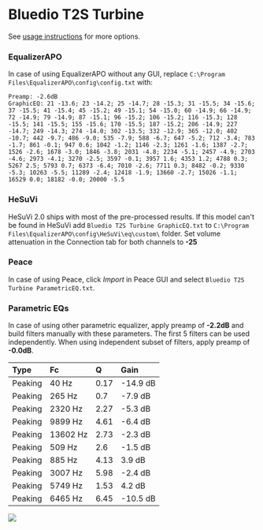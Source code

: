# Bluedio T2S Turbine
See [usage instructions](https://github.com/jaakkopasanen/AutoEq#usage) for more options.

### EqualizerAPO
In case of using EqualizerAPO without any GUI, replace `C:\Program Files\EqualizerAPO\config\config.txt`
with:
```
Preamp: -2.6dB
GraphicEQ: 21 -13.6; 23 -14.2; 25 -14.7; 28 -15.3; 31 -15.5; 34 -15.6; 37 -15.5; 41 -15.4; 45 -15.2; 49 -15.1; 54 -15.0; 60 -14.9; 66 -14.9; 72 -14.9; 79 -14.9; 87 -15.1; 96 -15.2; 106 -15.2; 116 -15.3; 128 -15.5; 141 -15.5; 155 -15.6; 170 -15.5; 187 -15.2; 206 -14.9; 227 -14.7; 249 -14.3; 274 -14.0; 302 -13.5; 332 -12.9; 365 -12.0; 402 -10.7; 442 -9.7; 486 -9.0; 535 -7.9; 588 -6.7; 647 -5.2; 712 -3.4; 783 -1.7; 861 -0.1; 947 0.6; 1042 -1.2; 1146 -2.3; 1261 -1.6; 1387 -2.7; 1526 -2.6; 1678 -3.0; 1846 -3.8; 2031 -4.8; 2234 -5.1; 2457 -4.9; 2703 -4.6; 2973 -4.1; 3270 -2.5; 3597 -0.1; 3957 1.6; 4353 1.2; 4788 0.3; 5267 2.5; 5793 0.7; 6373 -6.4; 7010 -2.6; 7711 0.3; 8482 -0.2; 9330 -5.3; 10263 -5.5; 11289 -2.4; 12418 -1.9; 13660 -2.7; 15026 -1.1; 16529 0.0; 18182 -0.0; 20000 -5.5
```

### HeSuVi
HeSuVi 2.0 ships with most of the pre-processed results. If this model can't be found in HeSuVi add
`Bluedio T2S Turbine GraphicEQ.txt` to `C:\Program Files\EqualizerAPO\config\HeSuVi\eq\custom\` folder.
Set volume attenuation in the Connection tab for both channels to **-25**

### Peace
In case of using Peace, click *Import* in Peace GUI and select `Bluedio T2S Turbine ParametricEQ.txt`.

### Parametric EQs
In case of using other parametric equalizer, apply preamp of **-2.2dB** and build filters manually
with these parameters. The first 5 filters can be used independently.
When using independent subset of filters, apply preamp of **-0.0dB**.

| Type    | Fc       |    Q | Gain     |
|:--------|:---------|:-----|:---------|
| Peaking | 40 Hz    | 0.17 | -14.9 dB |
| Peaking | 265 Hz   | 0.7  | -7.9 dB  |
| Peaking | 2320 Hz  | 2.27 | -5.3 dB  |
| Peaking | 9899 Hz  | 4.61 | -6.4 dB  |
| Peaking | 13602 Hz | 2.73 | -2.3 dB  |
| Peaking | 509 Hz   | 2.6  | -1.5 dB  |
| Peaking | 885 Hz   | 4.13 | 3.9 dB   |
| Peaking | 3007 Hz  | 5.98 | -2.4 dB  |
| Peaking | 5749 Hz  | 1.53 | 4.2 dB   |
| Peaking | 6465 Hz  | 6.45 | -10.5 dB |

![](https://raw.githubusercontent.com/jaakkopasanen/AutoEq/master/results/rtings/avg/Bluedio%20T2S%20Turbine/Bluedio%20T2S%20Turbine.png)